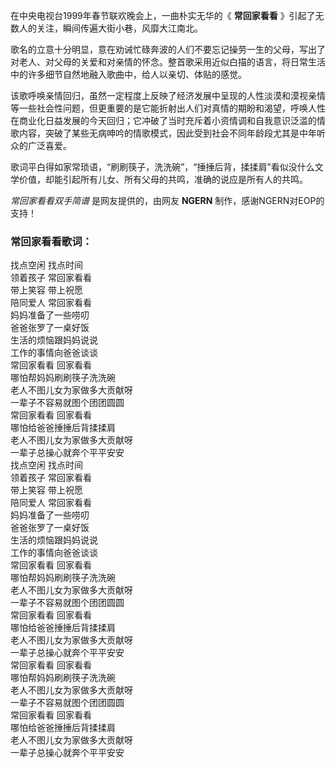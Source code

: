 

在中央电视台1999年春节联欢晚会上，一曲朴实无华的《 **常回家看看** 》引起了无数人的关注，瞬间传遍大街小巷，风靡大江南北。

歌名的立意十分明显，意在劝诫忙碌奔波的人们不要忘记操劳一生的父母，写出了对老人、对父母的关爱和对亲情的怀念。整首歌采用近似白描的语言，将日常生活中的许多细节自然地融入歌曲中，给人以亲切、体贴的感觉。

该歌呼唤亲情回归，虽然一定程度上反映了经济发展中呈现的人性淡漠和漠视亲情等一些社会性问题，但更重要的是它能折射出人们对真情的期盼和渴望，呼唤人性在商业化日益发展的今天回归；它冲破了当时充斥着小资情调和自我意识泛滥的情歌内容，突破了某些无病呻吟的情歌模式，因此受到社会不同年龄段尤其是中年听众的广泛喜爱。

歌词平白得如家常琐语，“刷刷筷子，洗洗碗”，“捶捶后背，揉揉肩”看似没什么文学价值，却能引起所有儿女、所有父母的共鸣，准确的说应是所有人的共鸣。

_常回家看看双手简谱_ 是网友提供的，由网友 **NGERN** 制作，感谢NGERN对EOP的支持！

### 常回家看看歌词：

找点空闲 找点时间  
领着孩子 常回家看看  
带上笑容 带上祝愿  
陪同爱人 常回家看看  
妈妈准备了一些唠叨  
爸爸张罗了一桌好饭  
生活的烦恼跟妈妈说说  
工作的事情向爸爸谈谈  
常回家看看 回家看看  
哪怕帮妈妈刷刷筷子洗洗碗  
老人不图儿女为家做多大贡献呀  
一辈子不容易就图个团团圆圆  
常回家看看 回家看看  
哪怕给爸爸捶捶后背揉揉肩  
老人不图儿女为家做多大贡献呀  
一辈子总操心就奔个平平安安  
找点空闲 找点时间  
领着孩子 常回家看看  
带上笑容 带上祝愿  
陪同爱人 常回家看看  
妈妈准备了一些唠叨  
爸爸张罗了一桌好饭  
生活的烦恼跟妈妈说说  
工作的事情向爸爸谈谈  
常回家看看 回家看看  
哪怕帮妈妈刷刷筷子洗洗碗  
老人不图儿女为家做多大贡献呀  
一辈子不容易就图个团团圆圆  
常回家看看 回家看看  
哪怕给爸爸捶捶后背揉揉肩  
老人不图儿女为家做多大贡献呀  
一辈子总操心就奔个平平安安  
常回家看看 回家看看  
哪怕帮妈妈刷刷筷子洗洗碗  
老人不图儿女为家做多大贡献呀  
一辈子不容易就图个团团圆圆  
常回家看看 回家看看  
哪怕给爸爸捶捶后背揉揉肩  
老人不图儿女为家做多大贡献呀  
一辈子总操心就奔个平平安安

